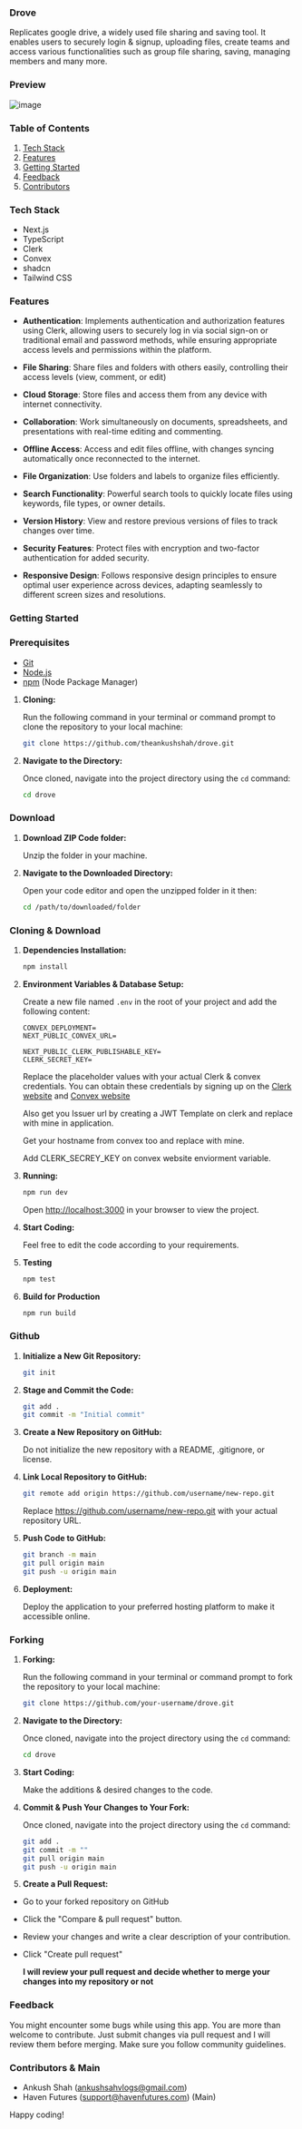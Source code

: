 ### Drove

Replicates google drive, a widely used file sharing and saving tool. It enables users to securely login & signup, uploading files, create teams and access various functionalities such as group file sharing, saving, managing members and many more.

### Preview

![image](public/Preview.png)

### <a name="table">Table of Contents</a>

1. [Tech Stack](#tech-stack)
2. [Features](#features)
3. [Getting Started](#getting-started)
4. [Feedback](#feedback)
5. [Contributors](#contributors)


### <a name="tech-stack">Tech Stack</a>

- Next.js
- TypeScript
- Clerk
- Convex
- shadcn
- Tailwind CSS

### <a name="features">Features</a>

- **Authentication**: Implements authentication and authorization features using Clerk, allowing users to securely log in via social sign-on or traditional email and password methods, while ensuring appropriate access levels and permissions within the platform.

- **File Sharing**: Share files and folders with others easily, controlling their access levels (view, comment, or edit)

- **Cloud Storage**: Store files and access them from any device with internet connectivity.

- **Collaboration**: Work simultaneously on documents, spreadsheets, and presentations with real-time editing and commenting.

- **Offline Access**: Access and edit files offline, with changes syncing automatically once reconnected to the internet.

- **File Organization**: Use folders and labels to organize files efficiently.

- **Search Functionality**: Powerful search tools to quickly locate files using keywords, file types, or owner details.

- **Version History**: View and restore previous versions of files to track changes over time.

- **Security Features**: Protect files with encryption and two-factor authentication for added security.

- **Responsive Design**: Follows responsive design principles to ensure optimal user experience across devices, adapting seamlessly to different screen sizes and resolutions.

### <a name="getting-started">Getting Started</a>

### Prerequisites

- [Git](https://git-scm.com/)
- [Node.js](https://nodejs.org/en)
- [npm](https://www.npmjs.com/) (Node Package Manager)

1. **Cloning:** 

    Run the following command in your terminal or command prompt to clone the repository to your local machine:

    ```bash
    git clone https://github.com/theankushshah/drove.git
    ```

2. **Navigate to the Directory:** 
    
    Once cloned, navigate into the project directory using the `cd` command:

    ```bash
    cd drove
    ```

### Download

1. **Download ZIP Code folder:** 

    Unzip the folder in your machine.

2. **Navigate to the Downloaded Directory:** 

    Open your code editor and open the unzipped folder in it then:

    ```bash
    cd /path/to/downloaded/folder
    ```

### Cloning & Download

1. **Dependencies Installation:**

    ```bash
    npm install
    ```

2. **Environment Variables & Database Setup:** 

    Create a new file named `.env` in the root of your project and add the following content:

    ```env
    CONVEX_DEPLOYMENT=
    NEXT_PUBLIC_CONVEX_URL=

    NEXT_PUBLIC_CLERK_PUBLISHABLE_KEY=
    CLERK_SECRET_KEY=
    ```

    Replace the placeholder values with your actual Clerk & convex credentials. You can obtain these credentials by signing up on the [Clerk website](https://clerk.com/) and [Convex website](https://www.convex.dev/)

    Also get you Issuer url by creating a JWT Template on clerk and replace with mine in application.

    Get your hostname from convex too and replace with mine.

    Add CLERK_SECREY_KEY on convex website enviorment variable.

3. **Running:**

    ```bash
    npm run dev
    ```

    Open [http://localhost:3000](http://localhost:3000) in your browser to view the project.

4. **Start Coding:** 

    Feel free to edit the code according to your requirements. 

5. **Testing**

    ```bash
    npm test
    ```

6. **Build for Production**

    ```bash
    npm run build
    ```

### Github

1. **Initialize a New Git Repository:**

    ```bash
    git init
    ```

2. **Stage and Commit the Code:**

    ```bash
    git add .
    git commit -m "Initial commit"
    ```

3. **Create a New Repository on GitHub:**

    Do not initialize the new repository with a README, .gitignore, or license.

4. **Link Local Repository to GitHub:**

    ```bash
    git remote add origin https://github.com/username/new-repo.git
    ```

    Replace https://github.com/username/new-repo.git with your actual repository URL.

5. **Push Code to GitHub:**

    ```bash
    git branch -m main
    git pull origin main
    git push -u origin main
    ```

6. **Deployment:** 
    
    Deploy the application to your preferred hosting platform to make it accessible online.


### Forking

1. **Forking:** 

    Run the following command in your terminal or command prompt to fork the repository to your local machine:

    ```bash
    git clone https://github.com/your-username/drove.git
    ```

2. **Navigate to the Directory:** 

    Once cloned, navigate into the project directory using the `cd` command:

    ```bash
    cd drove
    ```

3. **Start Coding:** 

    Make the additions & desired changes to the code.

4. **Commit & Push Your Changes to Your Fork:** 

    Once cloned, navigate into the project directory using the `cd` command:

    ```bash
    git add .
    git commit -m ""
    git pull origin main
    git push -u origin main
    ```

5. **Create a Pull Request:**

- Go to your forked repository on GitHub
- Click the "Compare & pull request" button.
- Review your changes and write a clear description of your contribution.
- Click "Create pull request"

    **I will review your pull request and decide whether to merge your changes into my repository or not**

### <a name="feedback">Feedback</a>

You might encounter some bugs while using this app. You are more than welcome to contribute. Just submit changes via pull request and I will review them before merging. Make sure you follow community guidelines.

### <a name="contributors">Contributors & Main</a>

- Ankush Shah (ankushsahvlogs@gmail.com)
- Haven Futures (support@havenfutures.com) (Main)

Happy coding!